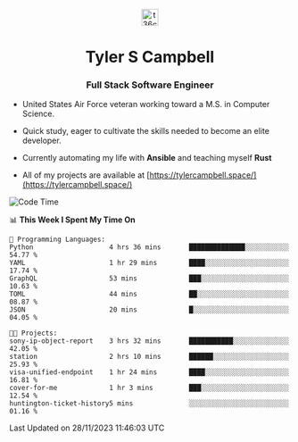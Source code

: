 <p align="center">
<a href="https://www.linkedin.com/in/t36campbell" target="blank"><img align="center" src="https://ik.imagekit.io/t36campbell/Portfolio/linkedin.png.original_m8bbGgPh6.png" alt="t36campbell" height="30" width="30" /></a>
</p>
<h1 align="center">Tyler S Campbell</h1>
<h3 align="center">Full Stack Software Engineer</h3>

* United States Air Force veteran working toward a M.S. in Computer Science.

* Quick study, eager to cultivate the skills needed to become an elite developer.

* Currently automating my life with **Ansible** and teaching myself **Rust**

* All of my projects are available at [https://tylercampbell.space/](https://tylercampbell.space/)

<!--START_SECTION:waka-->
![Code Time](http://img.shields.io/badge/Code%20Time-3%2C007%20hrs%2022%20mins-blue)

📊 **This Week I Spent My Time On** 

```text
💬 Programming Languages: 
Python                   4 hrs 36 mins       ██████████████░░░░░░░░░░░   54.77 % 
YAML                     1 hr 29 mins        ████░░░░░░░░░░░░░░░░░░░░░   17.74 % 
GraphQL                  53 mins             ███░░░░░░░░░░░░░░░░░░░░░░   10.63 % 
TOML                     44 mins             ██░░░░░░░░░░░░░░░░░░░░░░░   08.87 % 
JSON                     20 mins             █░░░░░░░░░░░░░░░░░░░░░░░░   04.05 % 

🐱‍💻 Projects: 
sony-ip-object-report    3 hrs 32 mins       ███████████░░░░░░░░░░░░░░   42.05 % 
station                  2 hrs 10 mins       ██████░░░░░░░░░░░░░░░░░░░   25.93 % 
visa-unified-endpoint    1 hr 24 mins        ████░░░░░░░░░░░░░░░░░░░░░   16.81 % 
cover-for-me             1 hr 3 mins         ███░░░░░░░░░░░░░░░░░░░░░░   12.54 % 
huntington-ticket-history5 mins              ░░░░░░░░░░░░░░░░░░░░░░░░░   01.16 % 
```


 Last Updated on 28/11/2023 11:46:03 UTC
<!--END_SECTION:waka-->
